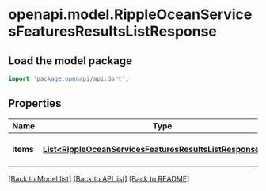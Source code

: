 # openapi.model.RippleOceanServicesFeaturesResultsListResponse

## Load the model package
```dart
import 'package:openapi/api.dart';
```

## Properties
Name | Type | Description | Notes
------------ | ------------- | ------------- | -------------
**items** | [**List&lt;RippleOceanServicesFeaturesResultsListResponseItem&gt;**](RippleOceanServicesFeaturesResultsListResponseItem.md) |  | [optional] [default to []]

[[Back to Model list]](../README.md#documentation-for-models) [[Back to API list]](../README.md#documentation-for-api-endpoints) [[Back to README]](../README.md)


